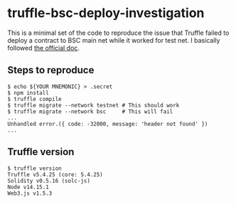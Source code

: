 # truffle-bsc-deploy-investigation
This is a minimal set of the code to reproduce the issue that Truffle failed to deploy a contract to BSC main net while it worked for test net.
I basically followed [the official doc](https://docs.binance.org/smart-chain/developer/deploy/truffle.html).


## Steps to reproduce
```
$ echo ${YOUR MNEMONIC} > .secret
$ npm install
$ truffle compile
$ truffle migrate --network testnet # This should work
$ truffle migrate --network bsc     # This will fail
...
Unhandled error.({ code: -32000, message: 'header not found' })
...
```

## Truffle version
```
$ truffle version
Truffle v5.4.25 (core: 5.4.25)
Solidity v0.5.16 (solc-js)
Node v14.15.1
Web3.js v1.5.3
```
